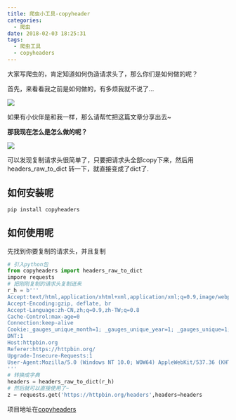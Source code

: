 ```yaml
---
title: 爬虫小工具-copyheader
categories:
  - 爬虫
date: 2018-02-03 18:25:31
tags:
  - 爬虫工具
  - copyheaders
---
```


大家写爬虫的，肯定知道如何伪造请求头了，那么你们是如何做的呢？

首先，来看看我之前是如何做的，有多烦我就不说了...

![](https://pic1.zhimg.com/v2-f20b1ebea73a0481283d65f632e96a3d_r.gif)

如果有小伙伴是和我一样，那么请帮忙把这篇文章分享出去~

**那我现在怎么是怎么做的呢？**

![](https://pic2.zhimg.com/v2-81aa0e4fee50c03a19d3d6bc587c1e55_r.gif)

可以发现复制请求头很简单了，只要把请求头全部copy下来，然后用headers_raw_to_dict 转一下，就直接变成了dict了.

## 如何安装呢
`pip install copyheaders`

## 如何使用呢
先找到你要复制的请求头，并且复制

```python
# 引入python包
from copyheaders import headers_raw_to_dict
impore requests
# 把刚刚复制的请求头复制进来
r_h = b'''
Accept:text/html,application/xhtml+xml,application/xml;q=0.9,image/webp,image/apng,*/*;q=0.8
Accept-Encoding:gzip, deflate, br
Accept-Language:zh-CN,zh;q=0.9,zh-TW;q=0.8
Cache-Control:max-age=0
Connection:keep-alive
Cookie:_gauges_unique_month=1; _gauges_unique_year=1; _gauges_unique=1; _gauges_unique_hour=1; _gauges_unique_day=1
DNT:1
Host:httpbin.org
Referer:https://httpbin.org/
Upgrade-Insecure-Requests:1
User-Agent:Mozilla/5.0 (Windows NT 10.0; WOW64) AppleWebKit/537.36 (KHTML, like Gecko) Chrome/62.0.3202.94 Safari/537.36
'''
# 转换成字典
headers = headers_raw_to_dict(r_h)
# 然后就可以直接使用了~
z = requests.get('https://httpbin.org/headers',headers=headers
```

项目地址在[copyheaders](https://github.com/jin10086/copyheaders)

